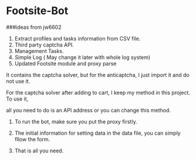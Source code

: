 # Footsite-Bot 

###ideas from jw6602


1. Extract profiles and tasks information from CSV file.
2. Third party captcha API.
3. Management Tasks. 
4. Simple Log ( May change it later with whole log system) 
5. Updated Footsite module and proxy parse


It contains the captcha solver, but for the anticaptcha, I just import it and do not use it.

For the captcha solver after adding to cart, I keep my method in this project. To use it, 

all you need to do is an API address or you can change this method.



1. To run the bot, make sure you put the proxy firstly.

2. The initial information for setting data in the data file, you can simply fllow the form.

3. That is all you need.
